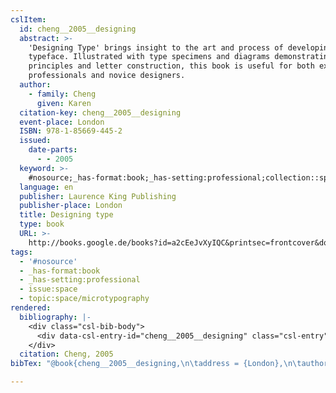 ```yaml
---
cslItem:
  id: cheng__2005__designing
  abstract: >-
    'Designing Type' brings insight to the art and process of developing a
    typeface. Illustrated with type specimens and diagrams demonstrating visual
    principles and letter construction, this book is useful for both experienced
    professionals and novice designers.
  author:
    - family: Cheng
      given: Karen
  citation-key: cheng__2005__designing
  event-place: London
  ISBN: 978-1-85669-445-2
  issued:
    date-parts:
      - - 2005
  keyword: >-
    #nosource;_has-format:book;_has-setting:professional;collection::space::microtypography
  language: en
  publisher: Laurence King Publishing
  publisher-place: London
  title: Designing type
  type: book
  URL: >-
    http://books.google.de/books?id=a2cEeJvXyIQC&printsec=frontcover&dq=karen+cheng&hl=&cd=1&source=gbs_api
tags:
  - '#nosource'
  - _has-format:book
  - _has-setting:professional
  - issue:space
  - topic:space/microtypography
rendered:
  bibliography: |-
    <div class="csl-bib-body">
      <div data-csl-entry-id="cheng__2005__designing" class="csl-entry">Cheng, K. 2005 <i>Designing type</i>. London: Laurence King Publishing. Available at: http://books.google.de/books?id=a2cEeJvXyIQC&#38;printsec=frontcover&#38;dq=karen+cheng&#38;hl=&#38;cd=1&#38;source=gbs_api.</div>
    </div>
  citation: Cheng, 2005
bibTex: "@book{cheng__2005__designing,\n\taddress = {London},\n\tauthor = {Cheng, Karen},\n\tyear = {2005},\n\tpublisher = {Laurence King Publishing},\n\ttitle = {Designing type},\n}\n\n"

---
```


